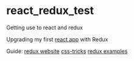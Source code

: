 # react_redux_test
Getting use to react and redux

Upgrading my first [react app](https://github.com/Nevosis/react_test) with Redux

Guide:
[redux website](http://redux.js.org/docs/introduction/)
[css-tricks](https://github.com/bradwestfall/CSS-Tricks-React-Series)
[redux examples](https://github.com/reactjs/redux/tree/master/examples)


